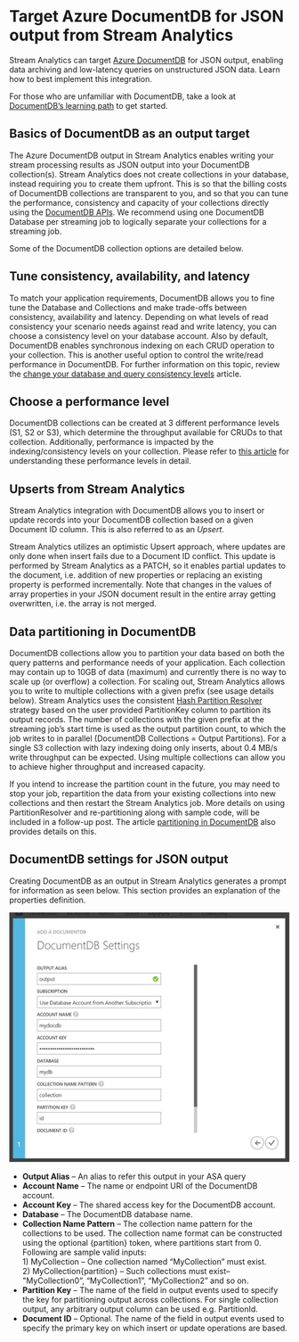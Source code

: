 <properties
	pageTitle="JSON output for Stream Analytics | Microsoft Azure"
	description="Learn how Stream Analytics can target Azure DocumentDB for JSON output, for data archiving and low-latency queries on unstructured JSON data."
	keywords="JSON output"
	documentationCenter=""
	services="stream-analytics,documentdb"
	authors="jeffstokes72"
	manager="paulettm"
	editor="cgronlun"/>

<tags
	ms.service="stream-analytics"
	ms.devlang="na"
	ms.topic="article"
	ms.tgt_pltfrm="na"
	ms.workload="data-services"
	ms.date="02/04/2016"
	ms.author="jeffstok"/>

# Target Azure DocumentDB for JSON output from Stream Analytics

Stream Analytics can target [Azure DocumentDB](https://azure.microsoft.com/services/documentdb/) for JSON output, enabling data archiving and low-latency queries on unstructured JSON data. Learn how to best implement this integration.

For those who are unfamiliar with DocumentDB, take a look at [DocumentDB’s learning path](https://azure.microsoft.com/documentation/learning-paths/documentdb/) to get started.

## Basics of DocumentDB as an output target
The Azure DocumentDB output in Stream Analytics enables writing your stream processing results as JSON output into your DocumentDB collection(s). Stream Analytics does not create collections in your database, instead requiring you to create them upfront. This is so that the billing costs of DocumentDB collections are transparent to you, and so that you can tune the performance, consistency and capacity of your collections directly using the [DocumentDB APIs](https://msdn.microsoft.com/library/azure/dn781481.aspx). We recommend using one DocumentDB Database per streaming job to logically separate your collections for a streaming job.

Some of the DocumentDB collection options are detailed below.

## Tune consistency, availability, and latency

To match your application requirements, DocumentDB allows you to fine tune the Database and Collections and make trade-offs between consistency, availability and latency. Depending on what levels of read consistency your scenario needs against read and write latency, you can choose a consistency level on your database account. Also by default, DocumentDB enables synchronous indexing on each CRUD operation to your collection. This is another useful option to control the write/read performance in DocumentDB. For further information on this topic, review the [change your database and query consistency levels](../articles/documentdb-consistency-levels.md) article.

## Choose a performance level

DocumentDB collections can be created at 3 different performance levels (S1, S2 or S3), which determine the throughput available for CRUDs to that collection. Additionally, performance is impacted by the indexing/consistency levels on your collection. Please refer to [this article](../articles/documentdb-performance-levels.md) for understanding these performance levels in detail.

## Upserts from Stream Analytics

Stream Analytics integration with DocumentDB allows you to insert or update records into your DocumentDB collection based on a given Document ID column. This is also referred to as an *Upsert*.

Stream Analytics utilizes an optimistic Upsert approach, where updates are only done when insert fails due to a Document ID conflict. This update is performed by Stream Analytics as a PATCH, so it enables partial updates to the document, i.e. addition of new properties or replacing an existing property is performed incrementally. Note that changes in the values of array properties in your JSON document result in the entire array getting overwritten, i.e. the array is not merged.

## Data partitioning in DocumentDB

DocumentDB collections allow you to partition your data based on both the query patterns and performance needs of your application. Each collection may contain up to 10GB of data (maximum) and currently there is no way to scale up (or overflow) a collection. For scaling out, Stream Analytics allows you to write to multiple collections with a given prefix (see usage details below). Stream Analytics uses the consistent [Hash Partition Resolver](https://msdn.microsoft.com/library/azure/microsoft.azure.documents.partitioning.hashpartitionresolver.aspx) strategy based on the user provided PartitionKey column to partition its output records. The number of collections with the given prefix at the streaming job’s start time is used as the output partition count, to which the job writes to in parallel (DocumentDB Collections = Output Partitions). For a single S3 collection with lazy indexing doing only inserts, about 0.4 MB/s write throughput can be expected. Using multiple collections can allow you to achieve higher throughput and increased capacity.

If you intend to increase the partition count in the future, you may need to stop your job, repartition the data from your existing collections into new collections and then restart the Stream Analytics job. More details on using PartitionResolver and re-partitioning along with sample code, will be included in a follow-up post. The article [partitioning in DocumentDB](../articles/documentdb-partition-data.md#developing-a-partitioned-application) also provides details on this.

## DocumentDB settings for JSON output

Creating DocumentDB as an output in Stream Analytics generates a prompt for information as seen below. This section provides an explanation of the properties definition.

![documentdb stream analytics output screen](media/stream-analytics-documentdb-output/stream-analytics-documentdb-output.png)  

-   **Output Alias** – An alias to refer this output in your ASA query  
-   **Account Name** – The name or endpoint URI of the DocumentDB account.  
-   **Account Key** – The shared access key for the DocumentDB account.  
-   **Database** – The DocumentDB database name.  
-   **Collection Name Pattern** – The collection name pattern for the collections to be used. The collection name format can be constructed using the optional {partition} token, where partitions start from 0. Following are sample valid inputs:  
   1\) MyCollection – One collection named “MyCollection” must exist.  
   2\) MyCollection{partition} – Such collections must exist– "MyCollection0”, “MyCollection1”, “MyCollection2” and so on.  
-   **Partition Key** – The name of the field in output events used to specify the key for partitioning output across collections. For single collection output, any arbitrary output column can be used e.g. PartitionId.  
-   **Document ID** – Optional. The name of the field in output events used to specify the primary key on which insert or update operations are based.  
